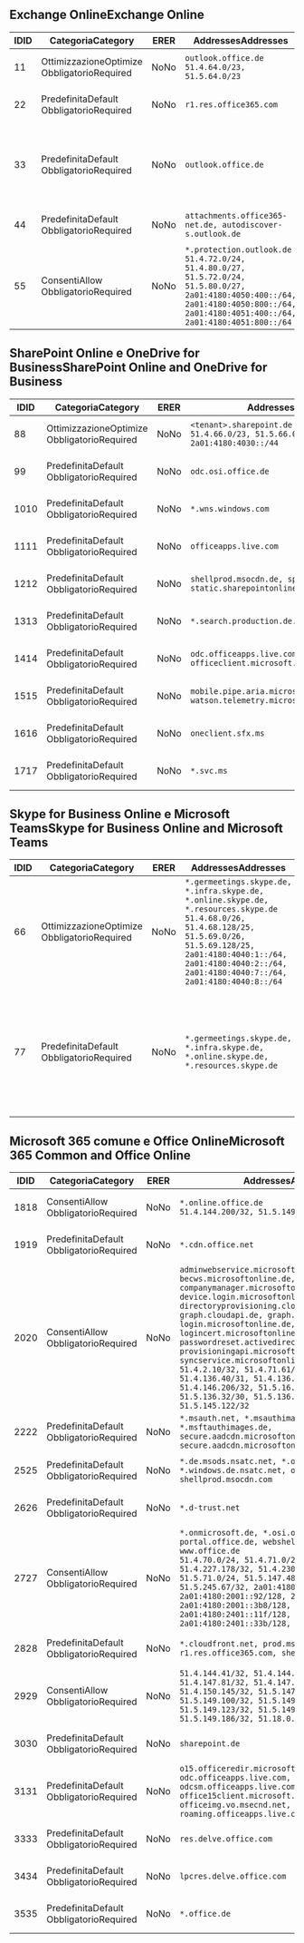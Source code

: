 <!--THIS FILE IS AUTOMATICALLY GENERATED. MANUAL CHANGES WILL BE OVERWRITTEN.-->
<!--Please contact the Office 365 Endpoints team with any questions.-->
<!--Germany endpoints version 2020070800-->
<!--File generated 2020-08-07 14:00:36.3619-->

## <a name="exchange-online"></a><span data-ttu-id="836f0-101">Exchange Online</span><span class="sxs-lookup"><span data-stu-id="836f0-101">Exchange Online</span></span>

<span data-ttu-id="836f0-102">ID</span><span class="sxs-lookup"><span data-stu-id="836f0-102">ID</span></span> | <span data-ttu-id="836f0-103">Categoria</span><span class="sxs-lookup"><span data-stu-id="836f0-103">Category</span></span> | <span data-ttu-id="836f0-104">ER</span><span class="sxs-lookup"><span data-stu-id="836f0-104">ER</span></span> | <span data-ttu-id="836f0-105">Addresses</span><span class="sxs-lookup"><span data-stu-id="836f0-105">Addresses</span></span> | <span data-ttu-id="836f0-106">Porte</span><span class="sxs-lookup"><span data-stu-id="836f0-106">Ports</span></span>
-- | -------------------- | -- | ----------------------------------------------------------------------------------------------------------------------------------------------------------------------------------------- | -------------------------------
<span data-ttu-id="836f0-107">1</span><span class="sxs-lookup"><span data-stu-id="836f0-107">1</span></span> | <span data-ttu-id="836f0-108">Ottimizzazione</span><span class="sxs-lookup"><span data-stu-id="836f0-108">Optimize</span></span><BR><span data-ttu-id="836f0-109">Obbligatorio</span><span class="sxs-lookup"><span data-stu-id="836f0-109">Required</span></span> | <span data-ttu-id="836f0-110">No</span><span class="sxs-lookup"><span data-stu-id="836f0-110">No</span></span> | `outlook.office.de`<BR>`51.4.64.0/23, 51.5.64.0/23` | <span data-ttu-id="836f0-111">**TCP:** 443, 80</span><span class="sxs-lookup"><span data-stu-id="836f0-111">**TCP:** 443, 80</span></span>
<span data-ttu-id="836f0-112">2</span><span class="sxs-lookup"><span data-stu-id="836f0-112">2</span></span> | <span data-ttu-id="836f0-113">Predefinita</span><span class="sxs-lookup"><span data-stu-id="836f0-113">Default</span></span><BR><span data-ttu-id="836f0-114">Obbligatorio</span><span class="sxs-lookup"><span data-stu-id="836f0-114">Required</span></span> | <span data-ttu-id="836f0-115">No</span><span class="sxs-lookup"><span data-stu-id="836f0-115">No</span></span> | `r1.res.office365.com` | <span data-ttu-id="836f0-116">**TCP:** 443, 80</span><span class="sxs-lookup"><span data-stu-id="836f0-116">**TCP:** 443, 80</span></span>
<span data-ttu-id="836f0-117">3</span><span class="sxs-lookup"><span data-stu-id="836f0-117">3</span></span> | <span data-ttu-id="836f0-118">Predefinita</span><span class="sxs-lookup"><span data-stu-id="836f0-118">Default</span></span><BR><span data-ttu-id="836f0-119">Obbligatorio</span><span class="sxs-lookup"><span data-stu-id="836f0-119">Required</span></span> | <span data-ttu-id="836f0-120">No</span><span class="sxs-lookup"><span data-stu-id="836f0-120">No</span></span> | `outlook.office.de` | <span data-ttu-id="836f0-121">**TCP:** 143, 25, 587, 993, 995</span><span class="sxs-lookup"><span data-stu-id="836f0-121">**TCP:** 143, 25, 587, 993, 995</span></span>
<span data-ttu-id="836f0-122">4</span><span class="sxs-lookup"><span data-stu-id="836f0-122">4</span></span> | <span data-ttu-id="836f0-123">Predefinita</span><span class="sxs-lookup"><span data-stu-id="836f0-123">Default</span></span><BR><span data-ttu-id="836f0-124">Obbligatorio</span><span class="sxs-lookup"><span data-stu-id="836f0-124">Required</span></span> | <span data-ttu-id="836f0-125">No</span><span class="sxs-lookup"><span data-stu-id="836f0-125">No</span></span> | `attachments.office365-net.de, autodiscover-s.outlook.de` | <span data-ttu-id="836f0-126">**TCP:** 443, 80</span><span class="sxs-lookup"><span data-stu-id="836f0-126">**TCP:** 443, 80</span></span>
<span data-ttu-id="836f0-127">5</span><span class="sxs-lookup"><span data-stu-id="836f0-127">5</span></span> | <span data-ttu-id="836f0-128">Consenti</span><span class="sxs-lookup"><span data-stu-id="836f0-128">Allow</span></span><BR><span data-ttu-id="836f0-129">Obbligatorio</span><span class="sxs-lookup"><span data-stu-id="836f0-129">Required</span></span> | <span data-ttu-id="836f0-130">No</span><span class="sxs-lookup"><span data-stu-id="836f0-130">No</span></span> | `*.protection.outlook.de`<BR>`51.4.72.0/24, 51.4.80.0/27, 51.5.72.0/24, 51.5.80.0/27, 2a01:4180:4050:400::/64, 2a01:4180:4050:800::/64, 2a01:4180:4051:400::/64, 2a01:4180:4051:800::/64` | <span data-ttu-id="836f0-131">**TCP:** 25, 443</span><span class="sxs-lookup"><span data-stu-id="836f0-131">**TCP:** 25, 443</span></span>

## <a name="sharepoint-online-and-onedrive-for-business"></a><span data-ttu-id="836f0-132">SharePoint Online e OneDrive for Business</span><span class="sxs-lookup"><span data-stu-id="836f0-132">SharePoint Online and OneDrive for Business</span></span>

<span data-ttu-id="836f0-133">ID</span><span class="sxs-lookup"><span data-stu-id="836f0-133">ID</span></span> | <span data-ttu-id="836f0-134">Categoria</span><span class="sxs-lookup"><span data-stu-id="836f0-134">Category</span></span> | <span data-ttu-id="836f0-135">ER</span><span class="sxs-lookup"><span data-stu-id="836f0-135">ER</span></span> | <span data-ttu-id="836f0-136">Addresses</span><span class="sxs-lookup"><span data-stu-id="836f0-136">Addresses</span></span> | <span data-ttu-id="836f0-137">Porte</span><span class="sxs-lookup"><span data-stu-id="836f0-137">Ports</span></span>
-- | -------------------- | -- | ------------------------------------------------------------------------------ | ----------------
<span data-ttu-id="836f0-138">8</span><span class="sxs-lookup"><span data-stu-id="836f0-138">8</span></span> | <span data-ttu-id="836f0-139">Ottimizzazione</span><span class="sxs-lookup"><span data-stu-id="836f0-139">Optimize</span></span><BR><span data-ttu-id="836f0-140">Obbligatorio</span><span class="sxs-lookup"><span data-stu-id="836f0-140">Required</span></span> | <span data-ttu-id="836f0-141">No</span><span class="sxs-lookup"><span data-stu-id="836f0-141">No</span></span> | `<tenant>.sharepoint.de`<BR>`51.4.66.0/23, 51.5.66.0/23, 2a01:4180:4030::/44` | <span data-ttu-id="836f0-142">**TCP:** 443, 80</span><span class="sxs-lookup"><span data-stu-id="836f0-142">**TCP:** 443, 80</span></span>
<span data-ttu-id="836f0-143">9</span><span class="sxs-lookup"><span data-stu-id="836f0-143">9</span></span> | <span data-ttu-id="836f0-144">Predefinita</span><span class="sxs-lookup"><span data-stu-id="836f0-144">Default</span></span><BR><span data-ttu-id="836f0-145">Obbligatorio</span><span class="sxs-lookup"><span data-stu-id="836f0-145">Required</span></span> | <span data-ttu-id="836f0-146">No</span><span class="sxs-lookup"><span data-stu-id="836f0-146">No</span></span> | `odc.osi.office.de` | <span data-ttu-id="836f0-147">**TCP:** 443, 80</span><span class="sxs-lookup"><span data-stu-id="836f0-147">**TCP:** 443, 80</span></span>
<span data-ttu-id="836f0-148">10</span><span class="sxs-lookup"><span data-stu-id="836f0-148">10</span></span> | <span data-ttu-id="836f0-149">Predefinita</span><span class="sxs-lookup"><span data-stu-id="836f0-149">Default</span></span><BR><span data-ttu-id="836f0-150">Obbligatorio</span><span class="sxs-lookup"><span data-stu-id="836f0-150">Required</span></span> | <span data-ttu-id="836f0-151">No</span><span class="sxs-lookup"><span data-stu-id="836f0-151">No</span></span> | `*.wns.windows.com` | <span data-ttu-id="836f0-152">**TCP:** 443, 80</span><span class="sxs-lookup"><span data-stu-id="836f0-152">**TCP:** 443, 80</span></span>
<span data-ttu-id="836f0-153">11</span><span class="sxs-lookup"><span data-stu-id="836f0-153">11</span></span> | <span data-ttu-id="836f0-154">Predefinita</span><span class="sxs-lookup"><span data-stu-id="836f0-154">Default</span></span><BR><span data-ttu-id="836f0-155">Obbligatorio</span><span class="sxs-lookup"><span data-stu-id="836f0-155">Required</span></span> | <span data-ttu-id="836f0-156">No</span><span class="sxs-lookup"><span data-stu-id="836f0-156">No</span></span> | `officeapps.live.com` | <span data-ttu-id="836f0-157">**TCP:** 443, 80</span><span class="sxs-lookup"><span data-stu-id="836f0-157">**TCP:** 443, 80</span></span>
<span data-ttu-id="836f0-158">12</span><span class="sxs-lookup"><span data-stu-id="836f0-158">12</span></span> | <span data-ttu-id="836f0-159">Predefinita</span><span class="sxs-lookup"><span data-stu-id="836f0-159">Default</span></span><BR><span data-ttu-id="836f0-160">Obbligatorio</span><span class="sxs-lookup"><span data-stu-id="836f0-160">Required</span></span> | <span data-ttu-id="836f0-161">No</span><span class="sxs-lookup"><span data-stu-id="836f0-161">No</span></span> | `shellprod.msocdn.de, spoprod-a.akamaihd.net, static.sharepointonline.com` | <span data-ttu-id="836f0-162">**TCP:** 443, 80</span><span class="sxs-lookup"><span data-stu-id="836f0-162">**TCP:** 443, 80</span></span>
<span data-ttu-id="836f0-163">13</span><span class="sxs-lookup"><span data-stu-id="836f0-163">13</span></span> | <span data-ttu-id="836f0-164">Predefinita</span><span class="sxs-lookup"><span data-stu-id="836f0-164">Default</span></span><BR><span data-ttu-id="836f0-165">Obbligatorio</span><span class="sxs-lookup"><span data-stu-id="836f0-165">Required</span></span> | <span data-ttu-id="836f0-166">No</span><span class="sxs-lookup"><span data-stu-id="836f0-166">No</span></span> | `*.search.production.de.azuretrafficmanager.de` | <span data-ttu-id="836f0-167">**TCP:** 443</span><span class="sxs-lookup"><span data-stu-id="836f0-167">**TCP:** 443</span></span>
<span data-ttu-id="836f0-168">14</span><span class="sxs-lookup"><span data-stu-id="836f0-168">14</span></span> | <span data-ttu-id="836f0-169">Predefinita</span><span class="sxs-lookup"><span data-stu-id="836f0-169">Default</span></span><BR><span data-ttu-id="836f0-170">Obbligatorio</span><span class="sxs-lookup"><span data-stu-id="836f0-170">Required</span></span> | <span data-ttu-id="836f0-171">No</span><span class="sxs-lookup"><span data-stu-id="836f0-171">No</span></span> | `odc.officeapps.live.com, officeclient.microsoft.com` | <span data-ttu-id="836f0-172">**TCP:** 443, 80</span><span class="sxs-lookup"><span data-stu-id="836f0-172">**TCP:** 443, 80</span></span>
<span data-ttu-id="836f0-173">15</span><span class="sxs-lookup"><span data-stu-id="836f0-173">15</span></span> | <span data-ttu-id="836f0-174">Predefinita</span><span class="sxs-lookup"><span data-stu-id="836f0-174">Default</span></span><BR><span data-ttu-id="836f0-175">Obbligatorio</span><span class="sxs-lookup"><span data-stu-id="836f0-175">Required</span></span> | <span data-ttu-id="836f0-176">No</span><span class="sxs-lookup"><span data-stu-id="836f0-176">No</span></span> | `mobile.pipe.aria.microsoft.com, ssw.live.com, watson.telemetry.microsoft.com` | <span data-ttu-id="836f0-177">**TCP:** 443, 80</span><span class="sxs-lookup"><span data-stu-id="836f0-177">**TCP:** 443, 80</span></span>
<span data-ttu-id="836f0-178">16</span><span class="sxs-lookup"><span data-stu-id="836f0-178">16</span></span> | <span data-ttu-id="836f0-179">Predefinita</span><span class="sxs-lookup"><span data-stu-id="836f0-179">Default</span></span><BR><span data-ttu-id="836f0-180">Obbligatorio</span><span class="sxs-lookup"><span data-stu-id="836f0-180">Required</span></span> | <span data-ttu-id="836f0-181">No</span><span class="sxs-lookup"><span data-stu-id="836f0-181">No</span></span> | `oneclient.sfx.ms` | <span data-ttu-id="836f0-182">**TCP:** 443, 80</span><span class="sxs-lookup"><span data-stu-id="836f0-182">**TCP:** 443, 80</span></span>
<span data-ttu-id="836f0-183">17</span><span class="sxs-lookup"><span data-stu-id="836f0-183">17</span></span> | <span data-ttu-id="836f0-184">Predefinita</span><span class="sxs-lookup"><span data-stu-id="836f0-184">Default</span></span><BR><span data-ttu-id="836f0-185">Obbligatorio</span><span class="sxs-lookup"><span data-stu-id="836f0-185">Required</span></span> | <span data-ttu-id="836f0-186">No</span><span class="sxs-lookup"><span data-stu-id="836f0-186">No</span></span> | `*.svc.ms` | <span data-ttu-id="836f0-187">**TCP:** 443, 80</span><span class="sxs-lookup"><span data-stu-id="836f0-187">**TCP:** 443, 80</span></span>

## <a name="skype-for-business-online-and-microsoft-teams"></a><span data-ttu-id="836f0-188">Skype for Business Online e Microsoft Teams</span><span class="sxs-lookup"><span data-stu-id="836f0-188">Skype for Business Online and Microsoft Teams</span></span>

<span data-ttu-id="836f0-189">ID</span><span class="sxs-lookup"><span data-stu-id="836f0-189">ID</span></span> | <span data-ttu-id="836f0-190">Categoria</span><span class="sxs-lookup"><span data-stu-id="836f0-190">Category</span></span> | <span data-ttu-id="836f0-191">ER</span><span class="sxs-lookup"><span data-stu-id="836f0-191">ER</span></span> | <span data-ttu-id="836f0-192">Addresses</span><span class="sxs-lookup"><span data-stu-id="836f0-192">Addresses</span></span> | <span data-ttu-id="836f0-193">Porte</span><span class="sxs-lookup"><span data-stu-id="836f0-193">Ports</span></span>
-- | -------------------- | -- | ----------------------------------------------------------------------------------------------------------------------------------------------------------------------------------------------------------------------------------------------- | --------------------------------------------------
<span data-ttu-id="836f0-194">6</span><span class="sxs-lookup"><span data-stu-id="836f0-194">6</span></span> | <span data-ttu-id="836f0-195">Ottimizzazione</span><span class="sxs-lookup"><span data-stu-id="836f0-195">Optimize</span></span><BR><span data-ttu-id="836f0-196">Obbligatorio</span><span class="sxs-lookup"><span data-stu-id="836f0-196">Required</span></span> | <span data-ttu-id="836f0-197">No</span><span class="sxs-lookup"><span data-stu-id="836f0-197">No</span></span> | `*.germeetings.skype.de, *.infra.skype.de, *.online.skype.de, *.resources.skype.de`<BR>`51.4.68.0/26, 51.4.68.128/25, 51.5.69.0/26, 51.5.69.128/25, 2a01:4180:4040:1::/64, 2a01:4180:4040:2::/64, 2a01:4180:4040:7::/64, 2a01:4180:4040:8::/64` | <span data-ttu-id="836f0-198">**TCP:** 443, 80</span><span class="sxs-lookup"><span data-stu-id="836f0-198">**TCP:** 443, 80</span></span><BR><span data-ttu-id="836f0-199">**UDP:** 3478</span><span class="sxs-lookup"><span data-stu-id="836f0-199">**UDP:** 3478</span></span>
<span data-ttu-id="836f0-200">7</span><span class="sxs-lookup"><span data-stu-id="836f0-200">7</span></span> | <span data-ttu-id="836f0-201">Predefinita</span><span class="sxs-lookup"><span data-stu-id="836f0-201">Default</span></span><BR><span data-ttu-id="836f0-202">Obbligatorio</span><span class="sxs-lookup"><span data-stu-id="836f0-202">Required</span></span> | <span data-ttu-id="836f0-203">No</span><span class="sxs-lookup"><span data-stu-id="836f0-203">No</span></span> | `*.germeetings.skype.de, *.infra.skype.de, *.online.skype.de, *.resources.skype.de` | <span data-ttu-id="836f0-204">**TCP:** 5061, 50000-59999</span><span class="sxs-lookup"><span data-stu-id="836f0-204">**TCP:** 5061, 50000-59999</span></span><BR><span data-ttu-id="836f0-205">**UDP:** 50000-59999</span><span class="sxs-lookup"><span data-stu-id="836f0-205">**UDP:** 50000-59999</span></span>

## <a name="microsoft-365-common-and-office-online"></a><span data-ttu-id="836f0-206">Microsoft 365 comune e Office Online</span><span class="sxs-lookup"><span data-stu-id="836f0-206">Microsoft 365 Common and Office Online</span></span>

<span data-ttu-id="836f0-207">ID</span><span class="sxs-lookup"><span data-stu-id="836f0-207">ID</span></span> | <span data-ttu-id="836f0-208">Categoria</span><span class="sxs-lookup"><span data-stu-id="836f0-208">Category</span></span> | <span data-ttu-id="836f0-209">ER</span><span class="sxs-lookup"><span data-stu-id="836f0-209">ER</span></span> | <span data-ttu-id="836f0-210">Addresses</span><span class="sxs-lookup"><span data-stu-id="836f0-210">Addresses</span></span> | <span data-ttu-id="836f0-211">Porte</span><span class="sxs-lookup"><span data-stu-id="836f0-211">Ports</span></span>
-- | ------------------- | -- | -------------------------------------------------------------------------------------------------------------------------------------------------------------------------------------------------------------------------------------------------------------------------------------------------------------------------------------------------------------------------------------------------------------------------------------------------------------------------------------------------------------------------------------------------------------------------------------------------------------------------- | ----------------
<span data-ttu-id="836f0-212">18</span><span class="sxs-lookup"><span data-stu-id="836f0-212">18</span></span> | <span data-ttu-id="836f0-213">Consenti</span><span class="sxs-lookup"><span data-stu-id="836f0-213">Allow</span></span><BR><span data-ttu-id="836f0-214">Obbligatorio</span><span class="sxs-lookup"><span data-stu-id="836f0-214">Required</span></span> | <span data-ttu-id="836f0-215">No</span><span class="sxs-lookup"><span data-stu-id="836f0-215">No</span></span> | `*.online.office.de`<BR>`51.4.144.200/32, 51.5.149.3/32, 51.18.16.0/23` | <span data-ttu-id="836f0-216">**TCP:** 443</span><span class="sxs-lookup"><span data-stu-id="836f0-216">**TCP:** 443</span></span>
<span data-ttu-id="836f0-217">19</span><span class="sxs-lookup"><span data-stu-id="836f0-217">19</span></span> | <span data-ttu-id="836f0-218">Predefinita</span><span class="sxs-lookup"><span data-stu-id="836f0-218">Default</span></span><BR><span data-ttu-id="836f0-219">Obbligatorio</span><span class="sxs-lookup"><span data-stu-id="836f0-219">Required</span></span> | <span data-ttu-id="836f0-220">No</span><span class="sxs-lookup"><span data-stu-id="836f0-220">No</span></span> | `*.cdn.office.net` | <span data-ttu-id="836f0-221">**TCP:** 443</span><span class="sxs-lookup"><span data-stu-id="836f0-221">**TCP:** 443</span></span>
<span data-ttu-id="836f0-222">20</span><span class="sxs-lookup"><span data-stu-id="836f0-222">20</span></span> | <span data-ttu-id="836f0-223">Consenti</span><span class="sxs-lookup"><span data-stu-id="836f0-223">Allow</span></span><BR><span data-ttu-id="836f0-224">Obbligatorio</span><span class="sxs-lookup"><span data-stu-id="836f0-224">Required</span></span> | <span data-ttu-id="836f0-225">No</span><span class="sxs-lookup"><span data-stu-id="836f0-225">No</span></span> | `adminwebservice.microsoftonline.de, becws.microsoftonline.de, companymanager.microsoftonline.de, device.login.microsoftonline.de, directoryprovisioning.cloudapi.de, graph.cloudapi.de, graph.microsoft.de, login.microsoftonline.de, logincert.microsoftonline.de, pas.cloudapi.de, passwordreset.activedirectory.microsoftazure.de, provisioningapi.microsoftonline.de, syncservice.microsoftonline.de`<BR>`51.4.2.10/32, 51.4.71.61/32, 51.4.136.38/31, 51.4.136.40/31, 51.4.136.42/32, 51.4.146.38/32, 51.4.146.206/32, 51.5.16.7/32, 51.5.71.22/32, 51.5.136.32/30, 51.5.136.36/32, 51.5.145.29/32, 51.5.145.122/32` | <span data-ttu-id="836f0-226">**TCP:** 443, 80</span><span class="sxs-lookup"><span data-stu-id="836f0-226">**TCP:** 443, 80</span></span>
<span data-ttu-id="836f0-227">22</span><span class="sxs-lookup"><span data-stu-id="836f0-227">22</span></span> | <span data-ttu-id="836f0-228">Predefinita</span><span class="sxs-lookup"><span data-stu-id="836f0-228">Default</span></span><BR><span data-ttu-id="836f0-229">Obbligatorio</span><span class="sxs-lookup"><span data-stu-id="836f0-229">Required</span></span> | <span data-ttu-id="836f0-230">No</span><span class="sxs-lookup"><span data-stu-id="836f0-230">No</span></span> | `*.msauth.net, *.msauthimages.de, *.msftauth.net, *.msftauthimages.de, secure.aadcdn.microsoftonline-p.com, secure.aadcdn.microsoftonline-p.de` | <span data-ttu-id="836f0-231">**TCP:** 443, 80</span><span class="sxs-lookup"><span data-stu-id="836f0-231">**TCP:** 443, 80</span></span>
<span data-ttu-id="836f0-232">25</span><span class="sxs-lookup"><span data-stu-id="836f0-232">25</span></span> | <span data-ttu-id="836f0-233">Predefinita</span><span class="sxs-lookup"><span data-stu-id="836f0-233">Default</span></span><BR><span data-ttu-id="836f0-234">Obbligatorio</span><span class="sxs-lookup"><span data-stu-id="836f0-234">Required</span></span> | <span data-ttu-id="836f0-235">No</span><span class="sxs-lookup"><span data-stu-id="836f0-235">No</span></span> | `*.de.msods.nsatc.net, *.office.de.akadns.net, *.windows.de.nsatc.net, officehome.msocdn.de, shellprod.msocdn.com` | <span data-ttu-id="836f0-236">**TCP:** 443, 80</span><span class="sxs-lookup"><span data-stu-id="836f0-236">**TCP:** 443, 80</span></span>
<span data-ttu-id="836f0-237">26</span><span class="sxs-lookup"><span data-stu-id="836f0-237">26</span></span> | <span data-ttu-id="836f0-238">Predefinita</span><span class="sxs-lookup"><span data-stu-id="836f0-238">Default</span></span><BR><span data-ttu-id="836f0-239">Obbligatorio</span><span class="sxs-lookup"><span data-stu-id="836f0-239">Required</span></span> | <span data-ttu-id="836f0-240">No</span><span class="sxs-lookup"><span data-stu-id="836f0-240">No</span></span> | `*.d-trust.net` | <span data-ttu-id="836f0-241">**TCP:** 443, 80</span><span class="sxs-lookup"><span data-stu-id="836f0-241">**TCP:** 443, 80</span></span>
<span data-ttu-id="836f0-242">27</span><span class="sxs-lookup"><span data-stu-id="836f0-242">27</span></span> | <span data-ttu-id="836f0-243">Consenti</span><span class="sxs-lookup"><span data-stu-id="836f0-243">Allow</span></span><BR><span data-ttu-id="836f0-244">Obbligatorio</span><span class="sxs-lookup"><span data-stu-id="836f0-244">Required</span></span> | <span data-ttu-id="836f0-245">No</span><span class="sxs-lookup"><span data-stu-id="836f0-245">No</span></span> | `*.onmicrosoft.de, *.osi.office.de, office.de, portal.office.de, webshell.suite.office.de, www.office.de`<BR>`51.4.70.0/24, 51.4.71.0/24, 51.4.226.115/32, 51.4.227.178/32, 51.4.230.178/32, 51.5.70.0/24, 51.5.71.0/24, 51.5.147.48/32, 51.5.242.163/32, 51.5.245.67/32, 2a01:4180:2001::2/128, 2a01:4180:2001::92/128, 2a01:4180:2001::234/128, 2a01:4180:2001::3b8/128, 2a01:4180:2401::5/128, 2a01:4180:2401::11f/128, 2a01:4180:2401::33b/128, 2a01:4180:2401::55b/128` | <span data-ttu-id="836f0-246">**TCP:** 443, 80</span><span class="sxs-lookup"><span data-stu-id="836f0-246">**TCP:** 443, 80</span></span>
<span data-ttu-id="836f0-247">28</span><span class="sxs-lookup"><span data-stu-id="836f0-247">28</span></span> | <span data-ttu-id="836f0-248">Predefinita</span><span class="sxs-lookup"><span data-stu-id="836f0-248">Default</span></span><BR><span data-ttu-id="836f0-249">Obbligatorio</span><span class="sxs-lookup"><span data-stu-id="836f0-249">Required</span></span> | <span data-ttu-id="836f0-250">No</span><span class="sxs-lookup"><span data-stu-id="836f0-250">No</span></span> | `*.cloudfront.net, prod.msocdn.de, r1.res.office365.com, shellprod.msocdn.de` | <span data-ttu-id="836f0-251">**TCP:** 443, 80</span><span class="sxs-lookup"><span data-stu-id="836f0-251">**TCP:** 443, 80</span></span>
<span data-ttu-id="836f0-252">29</span><span class="sxs-lookup"><span data-stu-id="836f0-252">29</span></span> | <span data-ttu-id="836f0-253">Consenti</span><span class="sxs-lookup"><span data-stu-id="836f0-253">Allow</span></span><BR><span data-ttu-id="836f0-254">Obbligatorio</span><span class="sxs-lookup"><span data-stu-id="836f0-254">Required</span></span> | <span data-ttu-id="836f0-255">No</span><span class="sxs-lookup"><span data-stu-id="836f0-255">No</span></span> | `51.4.144.41/32, 51.4.144.174/32, 51.4.145.38/32, 51.4.147.81/32, 51.4.147.233/32, 51.4.148.12/32, 51.4.150.145/32, 51.5.147.242/32, 51.5.149.100/32, 51.5.149.119/32, 51.5.149.123/32, 51.5.149.180/32, 51.5.149.186/32, 51.18.0.0/21` | <span data-ttu-id="836f0-256">**TCP:** 443, 80</span><span class="sxs-lookup"><span data-stu-id="836f0-256">**TCP:** 443, 80</span></span>
<span data-ttu-id="836f0-257">30</span><span class="sxs-lookup"><span data-stu-id="836f0-257">30</span></span> | <span data-ttu-id="836f0-258">Predefinita</span><span class="sxs-lookup"><span data-stu-id="836f0-258">Default</span></span><BR><span data-ttu-id="836f0-259">Obbligatorio</span><span class="sxs-lookup"><span data-stu-id="836f0-259">Required</span></span> | <span data-ttu-id="836f0-260">No</span><span class="sxs-lookup"><span data-stu-id="836f0-260">No</span></span> | `sharepoint.de` | <span data-ttu-id="836f0-261">**TCP:** 443, 80</span><span class="sxs-lookup"><span data-stu-id="836f0-261">**TCP:** 443, 80</span></span>
<span data-ttu-id="836f0-262">31</span><span class="sxs-lookup"><span data-stu-id="836f0-262">31</span></span> | <span data-ttu-id="836f0-263">Predefinita</span><span class="sxs-lookup"><span data-stu-id="836f0-263">Default</span></span><BR><span data-ttu-id="836f0-264">Obbligatorio</span><span class="sxs-lookup"><span data-stu-id="836f0-264">Required</span></span> | <span data-ttu-id="836f0-265">No</span><span class="sxs-lookup"><span data-stu-id="836f0-265">No</span></span> | `o15.officeredir.microsoft.com, odc.officeapps.live.com, odcsm.officeapps.live.com, office.microsoft.com, office15client.microsoft.com, officeimg.vo.msecnd.net, roaming.officeapps.live.com` | <span data-ttu-id="836f0-266">**TCP:** 443, 80</span><span class="sxs-lookup"><span data-stu-id="836f0-266">**TCP:** 443, 80</span></span>
<span data-ttu-id="836f0-267">33</span><span class="sxs-lookup"><span data-stu-id="836f0-267">33</span></span> | <span data-ttu-id="836f0-268">Predefinita</span><span class="sxs-lookup"><span data-stu-id="836f0-268">Default</span></span><BR><span data-ttu-id="836f0-269">Obbligatorio</span><span class="sxs-lookup"><span data-stu-id="836f0-269">Required</span></span> | <span data-ttu-id="836f0-270">No</span><span class="sxs-lookup"><span data-stu-id="836f0-270">No</span></span> | `res.delve.office.com` | <span data-ttu-id="836f0-271">**TCP:** 443</span><span class="sxs-lookup"><span data-stu-id="836f0-271">**TCP:** 443</span></span>
<span data-ttu-id="836f0-272">34</span><span class="sxs-lookup"><span data-stu-id="836f0-272">34</span></span> | <span data-ttu-id="836f0-273">Predefinita</span><span class="sxs-lookup"><span data-stu-id="836f0-273">Default</span></span><BR><span data-ttu-id="836f0-274">Obbligatorio</span><span class="sxs-lookup"><span data-stu-id="836f0-274">Required</span></span> | <span data-ttu-id="836f0-275">No</span><span class="sxs-lookup"><span data-stu-id="836f0-275">No</span></span> | `lpcres.delve.office.com` | <span data-ttu-id="836f0-276">**TCP:** 443</span><span class="sxs-lookup"><span data-stu-id="836f0-276">**TCP:** 443</span></span>
<span data-ttu-id="836f0-277">35</span><span class="sxs-lookup"><span data-stu-id="836f0-277">35</span></span> | <span data-ttu-id="836f0-278">Predefinita</span><span class="sxs-lookup"><span data-stu-id="836f0-278">Default</span></span><BR><span data-ttu-id="836f0-279">Obbligatorio</span><span class="sxs-lookup"><span data-stu-id="836f0-279">Required</span></span> | <span data-ttu-id="836f0-280">No</span><span class="sxs-lookup"><span data-stu-id="836f0-280">No</span></span> | `*.office.de` | <span data-ttu-id="836f0-281">**TCP:** 443, 80</span><span class="sxs-lookup"><span data-stu-id="836f0-281">**TCP:** 443, 80</span></span>
